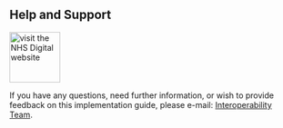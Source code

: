 ## Help and Support

<img src="https://digital.nhs.uk/webfiles/1576854238445/images/nhs-digital-logo.svg" alt="visit the NHS Digital website" width="89" height="auto" target="_blank">

If you have any questions, need further information, or wish to provide feedback on this implementation guide, please e-mail: <a href="mailto:interoperabilityteam@nhs.net?subject=NHS%20Digital%20Medicines%20FHIR%20Implementation%20Guide">Interoperability Team</a>.